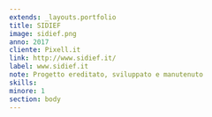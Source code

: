 ```yaml
---
extends: _layouts.portfolio
title: SIDIEF
image: sidief.png
anno: 2017
cliente: Pixell.it
link: http://www.sidief.it/
label: www.sidief.it
note: Progetto ereditato, sviluppato e manutenuto
skills: 
minore: 1
section: body
---
```



